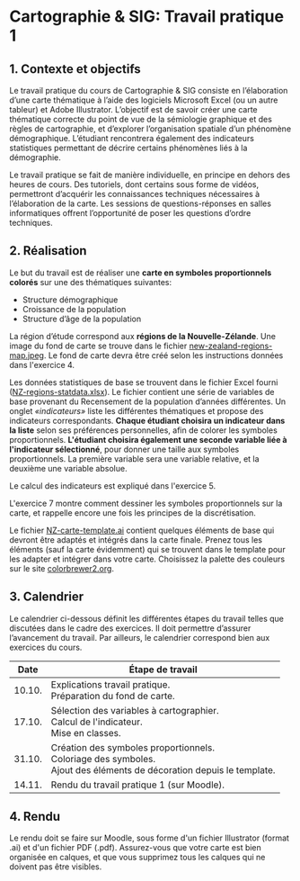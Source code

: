 # Cartographie & SIG: Travail pratique 1


## 1. Contexte et objectifs

Le travail pratique du cours de Cartographie & SIG consiste en l’élaboration d’une carte thématique à l’aide des logiciels Microsoft Excel (ou un autre tableur) et Adobe Illustrator. L’objectif est de savoir créer une carte thématique correcte du point de vue de la sémiologie graphique et des règles de cartographie, et d’explorer l’organisation spatiale d’un phénomène démographique. L’étudiant rencontrera également des indicateurs statistiques permettant de décrire certains phénomènes liés à la démographie.

Le travail pratique se fait de manière individuelle, en principe en dehors des heures de cours. Des tutoriels, dont certains sous forme de vidéos, permettront d’acquérir les connaissances techniques nécessaires à l’élaboration de la carte. Les sessions de questions-réponses en salles informatiques offrent l’opportunité de poser les questions d’ordre techniques.


## 2.	Réalisation

Le but du travail est de réaliser une **carte en symboles proportionnels colorés** sur une des thématiques suivantes:

- Structure démographique
- Croissance de la population
- Structure d’âge de la population

La région d’étude correspond aux **régions de la Nouvelle-Zélande**. Une image du fond de carte se trouve dans le fichier [new-zealand-regions-map.jpeg](new-zealand-regions-map.jpeg). Le fond de carte devra être créé selon les instructions données dans l'exercice 4.

Les données statistiques de base se trouvent dans le fichier Excel fourni ([NZ-regions-statdata.xlsx](NZ-regions-statdata.xlsx)). Le fichier contient une série de variables de base provenant du Recensement de la population d’années différentes. Un onglet _«indicateurs»_ liste les différentes thématiques et propose des indicateurs correspondants. **Chaque étudiant choisira un indicateur dans la liste** selon ses préférences personnelles, afin de colorer les symboles proportionnels. **L'étudiant choisira également une seconde variable liée à l'indicateur sélectionné**, pour donner une taille aux symboles proportionnels. La première variable sera une variable relative, et la deuxième une variable absolue.

Le calcul des indicateurs est expliqué dans l'exercice 5.

L'exercice 7 montre comment dessiner les symboles proportionnels sur la carte, et rappelle encore une fois les principes de la discrétisation.

Le fichier [NZ-carte-template.ai](NZ-carte-template.ai) contient quelques éléments de base qui devront être adaptés et intégrés dans la carte finale. Prenez tous les éléments (sauf la carte évidemment) qui se trouvent dans le template pour les adapter et intégrer dans votre carte. Choisissez la palette des couleurs sur le site [colorbrewer2.org](http://colorbrewer2.org).


## 3. Calendrier

Le calendrier ci-dessous définit les différentes étapes du travail telles que discutées dans le cadre des exercices. Il doit permettre d’assurer l’avancement du travail. Par ailleurs, le calendrier correspond bien aux exercices du cours.

| Date   | Étape de travail |
|:------:|------------------|
| 10.10. | Explications travail pratique.<br>Préparation du fond de carte. |
| 17.10. | Sélection des variables à cartographier.<br>Calcul de l'indicateur.<br>Mise en classes. |
| 31.10.  | Création des symboles proportionnels.<br>Coloriage des symboles.<br>Ajout des éléments de décoration depuis le template. |
| 14.11. | Rendu du travail pratique 1 (sur Moodle).


## 4. Rendu

Le rendu doit se faire sur Moodle, sous forme d'un fichier Illustrator (format .ai) et d'un fichier PDF (.pdf). Assurez-vous que votre carte est bien organisée en calques, et que vous supprimez tous les calques qui ne doivent pas être visibles.
 
